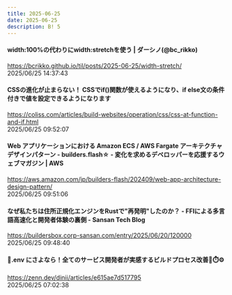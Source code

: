 ```yaml
---
title: 2025-06-25
date: 2025-06-25
description: B! 5
---
```


#### width:100%の代わりにwidth:stretchを使う | ダーシノ(@bc_rikko)
https://bcrikko.github.io/til/posts/2025-06-25/width-stretch/<br>
2025/06/25 14:37:43<br>


#### CSSの進化が止まらない！ CSSでif()関数が使えるようになり、if else文の条件付きで値を設定できるようになります
https://coliss.com/articles/build-websites/operation/css/css-at-function-and-if.html<br>
2025/06/25 09:52:07<br>


#### Web アプリケーションにおける Amazon ECS / AWS Fargate アーキテクチャデザインパターン - builders.flash☆ - 変化を求めるデベロッパーを応援するウェブマガジン | AWS
https://aws.amazon.com/jp/builders-flash/202409/web-app-architecture-design-pattern/<br>
2025/06/25 09:51:06<br>


#### なぜ私たちは住所正規化エンジンをRustで"再発明"したのか？ - FFIによる多言語高速化と開発者体験の裏側 - Sansan Tech Blog
https://buildersbox.corp-sansan.com/entry/2025/06/20/120000<br>
2025/06/25 09:48:40<br>


#### 🧹.env にさよなら！全てのサービス開発者が実感するビルドプロセス改善🔐⏱️⚙️
https://zenn.dev/dinii/articles/e615ae7d517795<br>
2025/06/25 07:02:38<br>


